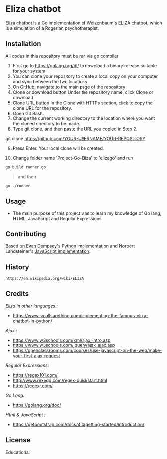 # Eliza chatbot

Eliza chatbot is a Go implementation of Weizenbaum's [ELIZA chatbot](https://en.wikipedia.org/wiki/ELIZA), which is a simulation of a Rogerian psychotherapist. 


## Installation

All codes in this repository must be ran via go compiler 
1. First go to https://golang.org/dl/ to download a binary release suitable for your system
2. You can clone your repository to create a local copy on your computer and sync between the two locations 
3. On GitHub, navigate to the main page of the repository
4. Clone or download button Under the repository name, click Clone or download
5. Clone URL button In the Clone with HTTPs section, click to copy the clone URL for the repository. 
6. Open Git Bash. 
7. Change the current working directory to the location where you want the cloned directory to be made.
8. Type git clone, and then paste the URL you copied in Step 2.

git clone https://github.com/YOUR-USERNAME/YOUR-REPOSITORY 

9. Press Enter. Your local clone will be created.

10. Change folder name 'Project-Go-Eliza' to 'elizago' and run

````sh
go build runner.go
````
>and then
````sh
go ./runner
````


## Usage

 - The main purpose of this project was to learn my knowledge of Go lang, HTML, JavaScript and Regular Expressions.

## Contributing

 Based on Evan Dempsey's [Python implementation](https://www.smallsurething.com/implementing-the-famous-eliza-chatbot-in-python/) and Norbert Landsteiner's [JavaScript implementation](http://www.masswerk.at/elizabot/).

## History

	https://en.wikipedia.org/wiki/ELIZA

## Credits

_Eliza in other languages :_ 
* https://www.smallsurething.com/implementing-the-famous-eliza-chatbot-in-python/

_Ajax :_ 
* https://www.w3schools.com/xml/ajax_intro.asp
* https://www.w3schools.com/jquery/ajax_ajax.asp
* https://openclassrooms.com/courses/use-javascript-on-the-web/make-your-first-ajax-request


_Regular Expressions:_
* https://regex101.com/
* http://www.rexegg.com/regex-quickstart.html
* https://regexr.com/

_Go Lang:_
* https://golang.org/doc/

_Html & JavaScript :_
* https://getbootstrap.com/docs/4.0/getting-started/introduction/


## License

Educational 
